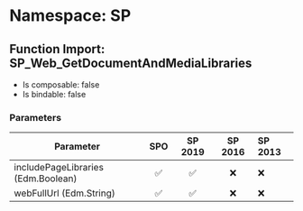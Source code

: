 # Namespace: SP

## Function Import: SP_Web_GetDocumentAndMediaLibraries

- Is composable: false
- Is bindable: false

### Parameters

Parameter | SPO | SP 2019 | SP 2016 | SP 2013
----------|:---:|:-------:|:-------:|:-------
includePageLibraries (Edm.Boolean) | ✅ | ✅ | ❌ | ❌
webFullUrl (Edm.String) | ✅ | ✅ | ❌ | ❌